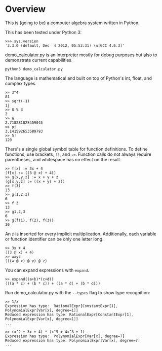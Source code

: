 Overview
========
This is (going to be) a computer algebra system written in Python.

This has been tested under Python 3:

    >>> sys.version
    '3.3.0 (default, Dec  4 2012, 05:53:31) \n[GCC 4.6.3]'

demo_calculator.py is an interpreter mostly for debug purposes but also to demonstrate current capabilities.

    python3 demo_calculator.py

The language is mathematical and built on top of Python's int, float, and complex types.

    >> 3^4
    81
    >> sqrt(-1)
    1j
    >> 8 % 3
    2
    >> e
    2.718281828459045
    >> pi
    3.141592653589793
    >> 5!
    120

There's a single global symbol table for function definitions. To define functions, use brackets, `[]`, and `:=`. Function calls do not always require parentheses, and whitespace has no effect on the result.

    >> f[x] := 3x + 4
    (f[x] := ((3 @ x) + 4))
    >> g[x,y,z] := x + y + z
    (g[x,y,z] := ((x + y) + z))
    >> f(3)
    13
    >> g(1,2,3)
    6
    >> f 3
    13
    >> g1,2,3
    6
    >> g(f(1), f(2), f(3))
    30

An `@` is inserted for every implicit multiplication. Additionally, each variable or function identifier can be only one letter long.

    >> 3x + 4
    ((3 @ x) + 4)
    >> wxyz
    (((w @ x) @ y) @ z)

You can expand expressions with `expand`.

    >> expand((a+b)*(c+d))
    (((a * c) + (b * c)) + ((a * d) + (b * d)))

Run demo_calculator.py with the `--types` flag to show type recognition:

    >> 1/x
    Expression has type:  RationalExpr[ConstantExpr[1], PolynomialExpr[Var[x], degree=1]]
    Reduced expression has type: RationalExpr[ConstantExpr[1], PolynomialExpr[Var[x], degree=1]]
    ...

    >> (x^2 + 3x + 4) * (x^5 + 4x^3 + 1)
    Expression has type:  PolynomialExpr[Var[x], degree=7]
    Reduced expression has type: PolynomialExpr[Var[x], degree=7]
    ...


